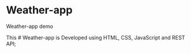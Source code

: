# Weather-app
Weather-app demo

This # Weather-app is Developed using HTML, CSS, JavaScript and REST API;
